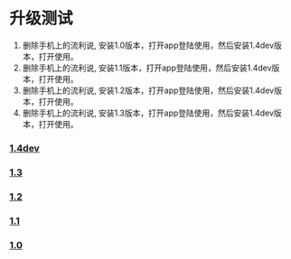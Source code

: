 
# 升级测试
1. 删除手机上的流利说, 安装1.0版本，打开app登陆使用，然后安装1.4dev版本，打开使用。
2. 删除手机上的流利说, 安装1.1版本，打开app登陆使用，然后安装1.4dev版本，打开使用。
3. 删除手机上的流利说, 安装1.2版本，打开app登陆使用，然后安装1.4dev版本，打开使用。
4. 删除手机上的流利说, 安装1.3版本，打开app登陆使用，然后安装1.4dev版本，打开使用。

### [1.4dev](itms-services://?action=download-manifest&url=http://llss.qiniudn.com/engzo2_1.4dev_3.plist) 
### [1.3](https://itunes.apple.com/us/app/liu-li-shuo-hui-da-fen-zhi/id597364850?ls=1&mt=8)
### [1.2](https://testflightapp.com/m/build/402760/6263045)
### [1.1](https://testflightapp.com/m/build/402760/5604240)
### [1.0](https://testflightapp.com/m/build/402760/5069352)
